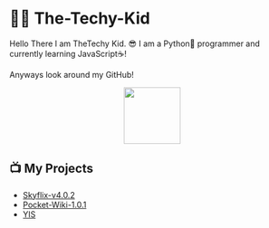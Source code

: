 # 👨‍💻 The-Techy-Kid
Hello There I am TheTechy Kid. 😎
I am a Python🐍 programmer and currently learning JavaScript☕!

Anyways look around my GitHub!


<div id="header" align="center">
  <img src="https://media.giphy.com/media/M9gbBd9nbDrOTu1Mqx/giphy.gif" width="100"/>
</div>

## 📺 My Projects

* [Skyflix-v4.0.2](https://github.com/TheTechyKid/Skyflix-v4.0.2)
* [Pocket-Wiki-1.0.1](https://github.com/TheTechyKid/Pocket-Wiki-1.0.1)
* [YIS](https://github.com/TheTechyKid/YIS)
